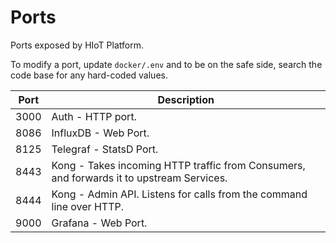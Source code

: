 # Ports

Ports exposed by HIoT Platform.

To modify a port, update `docker/.env` and to be on the safe side, search the code base for any hard-coded values.

| Port | Description                                                                              |
|------|------------------------------------------------------------------------------------------|
| 3000 | Auth - HTTP port.                                                                        |
| 8086 | InfluxDB - Web Port.                                                                     |
| 8125 | Telegraf - StatsD Port.                                                                  |
| 8443 | Kong - Takes incoming HTTP traffic from Consumers, and forwards it to upstream Services. |
| 8444 | Kong - Admin API. Listens for calls from the command line over HTTP.                     |
| 9000 | Grafana - Web Port.                                                                      |
